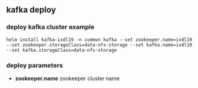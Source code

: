 ## kafka deploy

### deploy kafka cluster example
```shell
helm install kafka-ixdl19 -n common kafka --set zookeeper.name=ixdl19 --set zookeeper.storageClass=data-nfs-storage --set kafka.name=ixdl19 --set kafka.storageClass=data-nfs-storage
```

### deploy parameters
- **zookeeper.name**  zookeeper cluster name 


